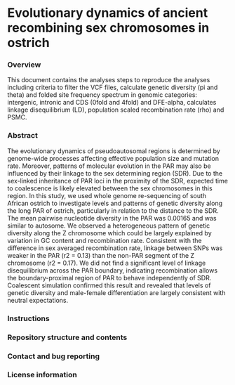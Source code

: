 # Evolutionary dynamics of ancient recombining sex chromosomes in ostrich  

### Overview

This document contains the analyses steps to reproduce the analyses 
including criteria to filter the VCF files, calculate genetic diversity (pi and theta) and 
folded site frequency spectrum in genomic categories: intergenic, intronic and CDS (0fold and 4fold) and DFE-alpha, 
calculates linkage disequilibrium (LD), population scaled recombination rate (rho) and PSMC.

### Abstract 

The evolutionary dynamics of pseudoautosomal regions is determined by genome-wide processes affecting effective population size and mutation rate. Moreover, patterns of molecular evolution in the PAR may also be influenced by their linkage to the sex determining region (SDR). Due to the sex-linked inheritance of PAR loci in the proximity of the SDR, expected time to coalescence is likely elevated between the sex chromosomes in this region. In this study, we used whole genome re-sequencing of south African ostrich to investigate levels and patterns of genetic diversity along the long PAR of ostrich, particularly in relation to the distance to the SDR. The mean pairwise nucleotide diversity in the PAR was 0.00165 and was similar to autosome. We observed a heterogeneous pattern of genetic diversity along the Z chromosome which could be largely explained by variation in GC content and recombination rate. Consistent with the difference in sex averaged recombination rate, linkage between SNPs was weaker in the PAR (r2 = 0.13) than the non-PAR segment of the Z chromosome (r2 = 0.17). We did not find a significant level of linkage disequilibrium across the PAR boundary, indicating recombination allows the boundary-proximal region of PAR to behave independently of SDR. Coalescent simulation confirmed this result and revealed that levels of genetic diversity and male-female differentiation are largely consistent with neutral expectations. 

### Instructions


### Repository structure and contents


### Contact and bug reporting

### License information






